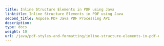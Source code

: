 ```yaml
---
title: Inline Structure Elements in PDF using Java
linktitle: Inline Structure Elements in PDF using Java
second_title: Aspose.PDF Java PDF Processing API
description: 
type: docs
weight: 10
url: /java/pdf-styles-and-formatting/inline-structure-elements-in-pdf-using-java/
---
```

